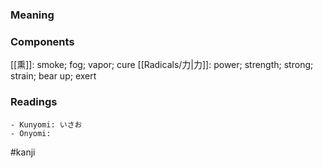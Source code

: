 ### Meaning



### Components

[[熏]]: smoke; fog; vapor; cure [[Radicals/力|力]]: power; strength; strong; strain; bear up; exert

### Readings

```
- Kunyomi: いさお
- Onyomi: 
```

#kanji